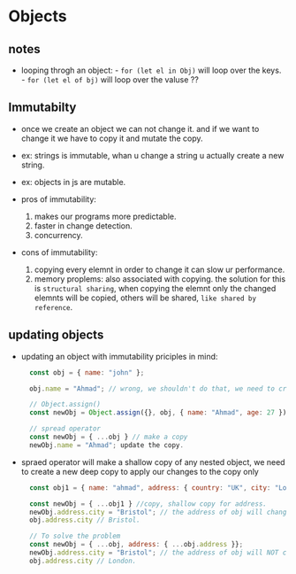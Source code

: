 # Objects

## notes

- looping throgh an object: - `for (let el in Obj)` will loop over the keys. - `for (let el of bj)` will loop over the valuse ??

## Immutabilty

- once we create an object we can not change it. and if we want to change it we have to copy it and mutate the copy.
- ex: strings is immutable, whan u change a string u actually create a new string.
- ex: objects in js are mutable.
- pros of immutability:
  1. makes our programs more predictable.
  2. faster in change detection.
  3. concurrency.
  
- cons of immutability:
  1. copying every elemnt in order to change it can slow ur performance.
  2. memory proplems: also associated with copying. the solution for this is `structural sharing`, when copying the elemnt only the changed elemnts will be copied, others will be shared, `like shared by reference`.
  
## updating objects

- updating an object with immutability priciples in mind:

  ```js
    const obj = { name: "john" };

    obj.name = "Ahmad"; // wrong, we shouldn't do that, we need to creaete a copy first.

    // Object.assign()
    const newObj = Object.assign({}, obj, { name: "Ahmad", age: 27 }); // copy obj into newObj, and then update newObj with the new values.

    // spread operator
    const newObj = { ...obj } // make a copy
    newObj.name = "Ahmad"; update the copy.
  ```

- spraed operator will make a shallow copy of any nested object, we need to create a new deep copy to apply our changes to the copy only

  ```js
    const obj1 = { name: "ahmad", address: { country: "UK", city: "London" } };

    const newObj = { ...obj1 } //copy, shallow copy for address.
    newObj.address.city = "Bristol"; // the address of obj will changed as well.
    obj.address.city // Bristol.

    // To solve the problem
    const newObj = { ...obj, address: { ...obj.address }};
    newObj.address.city = "Bristol"; // the address of obj will NOT changed becaue we deep copied obj.
    obj.address.city // London.
  ```
